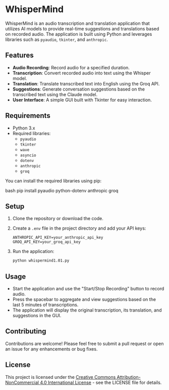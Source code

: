 # WhisperMind

WhisperMind is an audio transcription and translation application that utilizes AI models to provide real-time suggestions and translations based on recorded audio. The application is built using Python and leverages libraries such as `pyaudio`, `tkinter`, and `anthropic`.

## Features

- **Audio Recording**: Record audio for a specified duration.
- **Transcription**: Convert recorded audio into text using the Whisper model.
- **Translation**: Translate transcribed text into English using the Groq API.
- **Suggestions**: Generate conversation suggestions based on the transcribed text using the Claude model.
- **User Interface**: A simple GUI built with Tkinter for easy interaction.

## Requirements

- Python 3.x
- Required libraries:
  - `pyaudio`
  - `tkinter`
  - `wave`
  - `asyncio`
  - `dotenv`
  - `anthropic`
  - `groq`
  
You can install the required libraries using pip:

bash
pip install pyaudio python-dotenv anthropic groq


## Setup

1. Clone the repository or download the code.
2. Create a `.env` file in the project directory and add your API keys:

   ```plaintext
   ANTHROPIC_API_KEY=your_anthropic_api_key
   GROQ_API_KEY=your_groq_api_key
   ```

3. Run the application:

   ```bash
   python whispermind1.01.py
   ```

## Usage

- Start the application and use the "Start/Stop Recording" button to record audio.
- Press the spacebar to aggregate and view suggestions based on the last 5 minutes of transcriptions.
- The application will display the original transcription, its translation, and suggestions in the GUI.

## Contributing

Contributions are welcome! Please feel free to submit a pull request or open an issue for any enhancements or bug fixes.

## License

This project is licensed under the [Creative Commons Attribution-NonCommercial 4.0 International License](https://creativecommons.org/licenses/by-nc/4.0/) - see the LICENSE file for details.